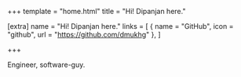 +++
template = "home.html"
title = "Hi! Dipanjan here."

[extra]
name = "Hi! Dipanjan here."
links = [
    { name = "GitHub", icon = "github", url = "https://github.com/dmukhg" },
]

+++

Engineer, software-guy.
